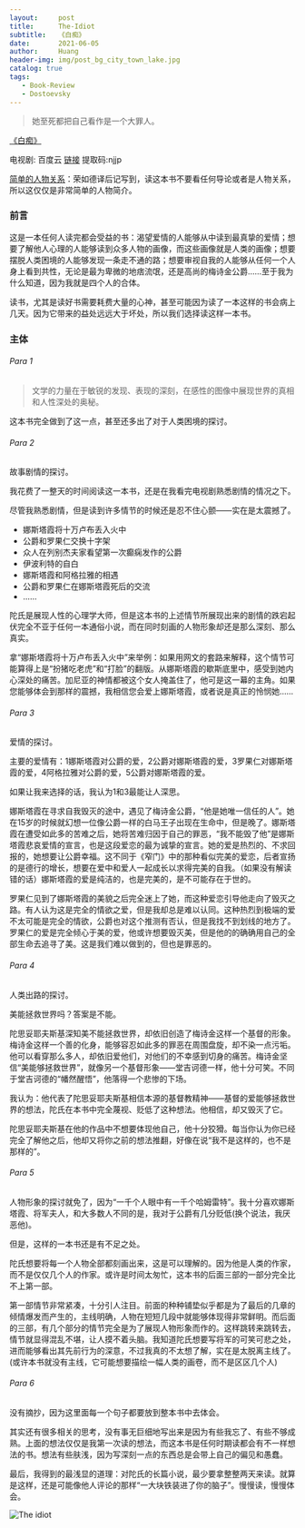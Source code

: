 ```yaml
---
layout:     post
title:      The-Idiot
subtitle:   《白痴》
date:       2021-06-05
author:     Huang
header-img: img/post_bg_city_town_lake.jpg
catalog: true
tags:
   - Book-Review
   - Dostoevsky
---
```


> 她至死都把自己看作是一个大罪人。

[《白痴》](https://book.douban.com/subject/25887933/)

电视剧: 百度云 [链接](https://pan.baidu.com/s/11UZdrZQj0S1AwCBwUX5-YA) 提取码:njjp

[简单的人物关系](https://github.com/huang-feiyu/huang-feiyu.github.io/blob/master/Resources/Books/%E3%80%8A%E7%99%BD%E7%97%B4%E3%80%8B_%E4%BA%BA%E7%89%A9%E5%85%B3%E7%B3%BB.md)：荣如德译后记写到，读这本书不要看任何导论或者是人物关系，所以这仅仅是非常简单的人物简介。

### 前言

这是一本任何人读完都会受益的书：渴望爱情的人能够从中读到最真挚的爱情；想要了解他人心理的人能够读到众多人物的画像，而这些画像就是人类的画像；想要摆脱人类困境的人能够发现一条走不通的路；想要审视自我的人能够从任何一个人身上看到共性，无论是最为卑微的地痞流氓，还是高尚的梅诗金公爵……至于我为什么知道，因为我就是四个人的合体。

读书，尤其是读好书需要耗费大量的心神，甚至可能因为读了一本这样的书会病上几天。因为它带来的益处远远大于坏处，所以我们选择读这样一本书。

### 主体

###### Para 1

> 文学的力量在于敏锐的发现、表现的深刻，在感性的图像中展现世界的真相和人性深处的奥秘。

这本书完全做到了这一点，甚至还多出了对于人类困境的探讨。

###### Para 2

故事剧情的探讨。

我花费了一整天的时间阅读这一本书，还是在我看完电视剧熟悉剧情的情况之下。

尽管我熟悉剧情，但是读到许多情节的时候还是忍不住心颤——实在是太震撼了。

* 娜斯塔霞将十万卢布丢入火中
* 公爵和罗果仁交换十字架
* 众人在列别杰夫家看望第一次癫痫发作的公爵
* 伊波利特的自白
* 娜斯塔霞和阿格拉雅的相遇
* 公爵和罗果仁在娜斯塔霞死后的交流
* ……

陀氏是展现人性的心理学大师，但是这本书的上述情节所展现出来的剧情的跌宕起伏完全不亚于任何一本通俗小说，而在同时刻画的人物形象却还是那么深刻、那么真实。

拿“娜斯塔霞将十万卢布丢入火中”来举例：如果用网文的套路来解释，这个情节可能算得上是“扮猪吃老虎”和“打脸”的翻版。从娜斯塔霞的歇斯底里中，感受到她内心深处的痛苦。加尼亚的神情都被这个女人掩盖住了，他可是这一幕的主角。如果您能够体会到那样的震撼，我相信您会爱上娜斯塔霞，或者说是真正的怜悯她……

###### Para 3

爱情的探讨。

主要的爱情有：1娜斯塔霞对公爵的爱，2公爵对娜斯塔霞的爱，3罗果仁对娜斯塔霞的爱，4阿格拉雅对公爵的爱，5公爵对娜斯塔霞的爱。

如果让我来选择的话，我认为1和3最能让人深思。

娜斯塔霞在寻求自我毁灭的途中，遇见了梅诗金公爵，“他是她唯一信任的人”。她在15岁的时候就幻想一位像公爵一样的白马王子出现在生命中，但是晚了。娜斯塔霞在遭受如此多的苦难之后，她将苦难归因于自己的罪恶，“我不能毁了他”是娜斯塔霞悲哀爱情的宣言，也是这段爱恋的最为诚挚的宣言。她的爱是热烈的、不求回报的，她想要让公爵幸福。这不同于《窄门》中的那种看似完美的爱恋，后者宣扬的是德行的增长，想要在爱中和爱人一起成长以求得完美的自我。（如果没有解读错的话）娜斯塔霞的爱是纯洁的，也是完美的，是不可能存在于世的。

罗果仁见到了娜斯塔霞的美貌之后完全迷上了她，而这种爱恋引导他走向了毁灭之路。有人认为这是完全的情欲之爱，但是我却总是难以认同。这种热烈到极端的爱不太可能是完全的情欲，公爵也对这个推测有否认，但是我找不到划线的地方了。罗果仁的爱是完全倾心于美的爱，他或许想要毁灭美，但是他的的确确用自己的全部生命去追寻了美。这是我们难以做到的，但也是罪恶的。

###### Para 4

人类出路的探讨。

美能拯救世界吗？答案是不能。

陀思妥耶夫斯基深知美不能拯救世界，却依旧创造了梅诗金这样一个基督的形象。梅诗金这样一个善的化身，能够容忍如此多的罪恶在周围盘旋，却不染一点污垢。他可以看穿那么多人，却依旧爱他们，对他们的不幸感到切身的痛苦。梅诗金坚信“美能够拯救世界”，就像另一个基督形象——堂吉诃德一样，他十分可笑。不同于堂吉诃德的“幡然醒悟”，他落得一个悲惨的下场。

我认为：他代表了陀思妥耶夫斯基相信本源的基督教精神——基督的爱能够拯救世界的想法，陀氏在本书中完全蔑视、贬低了这种想法。他相信，却又毁灭了它。

陀思妥耶夫斯基在他的作品中不想要体现他自己，他十分狡猾。每当你认为你已经完全了解他之后，他却又将你之前的想法推翻，好像在说“我不是这样的，也不是那样的”。

###### Para 5

人物形象的探讨就免了，因为“一千个人眼中有一千个哈姆雷特”。我十分喜欢娜斯塔霞、将军夫人，和大多数人不同的是，我对于公爵有几分贬低(换个说法，我厌恶他)。

但是，这样的一本书还是有不足之处。

陀氏想要将每一个人物全部都刻画出来，这是可以理解的。因为他是人类的作家，而不是仅仅几个人的作家。或许是时间太匆忙，这本书的后面三部的一部分完全比不上第一部。

第一部情节非常紧凑，十分引人注目。前面的种种铺垫似乎都是为了最后的几章的倾情爆发而产生的，主线明确，人物在短短几段中就能够体现得非常鲜明。而后面的三部，有几个部分的情节完全是为了展现人物形象而作的。这样跳转来跳转去，情节就显得混乱不堪，让人摸不着头脑。我知道陀氏想要写将军的可笑可悲之处，进而能够看出其先前行为的深意，不过我真的不太想了解，实在是太脱离主线了。(或许本书就没有主线，它可能想要描绘一幅人类的画卷，而不是区区几个人)

###### Para 6

没有摘抄，因为这里面每一个句子都要放到整本书中去体会。

其实还有很多相关的思考，没有事无巨细地写出来是因为有些我忘了、有些不够成熟。上面的想法仅仅是我第一次读的想法，而这本书是任何时期读都会有不一样想法的书。想法有些肤浅，因为写深刻一点的东西总是会带上自己的偏见和愚蠢。

最后，我得到的最浅显的道理：对陀氏的长篇小说，最少要拿整整两天来读。就算是这样，还是可能像他人评论的那样“一大块铁装进了你的脑子”。慢慢读，慢慢体会。

![The idiot](https://github.com/huang-feiyu/huang-feiyu.github.io/blob/master/img/post_bg_the_idiot.jpg?raw=true)
